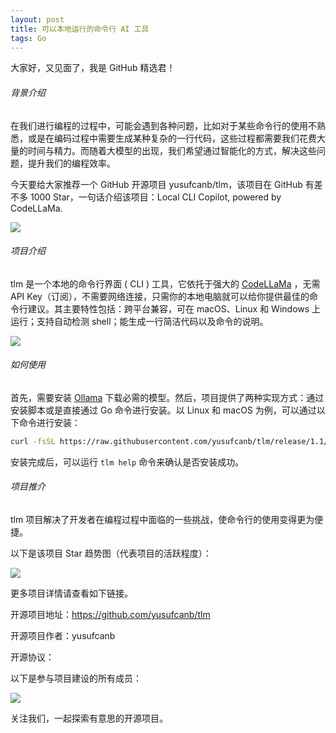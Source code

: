 ```yaml
---
layout: post
title: 可以本地运行的命令行 AI 工具
tags: Go
---
```


大家好，又见面了，我是 GitHub 精选君！

###### 背景介绍

在我们进行编程的过程中，可能会遇到各种问题，比如对于某些命令行的使用不熟悉，或是在编码过程中需要生成某种复杂的一行代码，这些过程都需要我们花费大量的时间与精力。而随着大模型的出现，我们希望通过智能化的方式，解决这些问题，提升我们的编程效率。

今天要给大家推荐一个 GitHub 开源项目 yusufcanb/tlm，该项目在 GitHub 有差不多 1000 Star，一句话介绍该项目：Local CLI Copilot, powered by CodeLLaMa.

![](https://raw.githubusercontent.com/yusufcanb/tlm/master/./assets/suggest.gif)

###### 项目介绍

tlm 是一个本地的命令行界面 ( CLI ) 工具，它依托于强大的 [CodeLLaMa](https://ai.meta.com/blog/code-llama-large-language-model-coding/) ，无需 API Key（订阅），不需要网络连接，只需你的本地电脑就可以给你提供最佳的命令行建议。其主要特性包括：跨平台兼容，可在 macOS、Linux 和 Windows 上运行；支持自动检测 shell；能生成一行简洁代码以及命令的说明。

![](https://raw.githubusercontent.com/yusufcanb/tlm/master/./assets/explain.gif)

###### 如何使用

首先，需要安装 [Ollama](https://ollama.com/) 下载必需的模型。然后，项目提供了两种实现方式：通过安装脚本或是直接通过 Go 命令进行安装。以 Linux 和 macOS 为例，可以通过以下命令进行安装：

```bash
curl -fsSL https://raw.githubusercontent.com/yusufcanb/tlm/release/1.1/install.sh | sudo bash -E
```

安装完成后，可以运行 `tlm help` 命令来确认是否安装成功。

###### 项目推介

tlm 项目解决了开发者在编程过程中面临的一些挑战，使命令行的使用变得更为便捷。


以下是该项目 Star 趋势图（代表项目的活跃程度）：

![](https://api.star-history.com/svg?repos=yusufcanb/tlm&type=Timeline)

更多项目详情请查看如下链接。

开源项目地址：https://github.com/yusufcanb/tlm 

开源项目作者：yusufcanb

开源协议：

以下是参与项目建设的所有成员：

![](https://contrib.rocks/image?repo=yusufcanb/tlm)

关注我们，一起探索有意思的开源项目。

